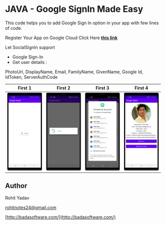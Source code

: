 # JAVA - Google SignIn Made Easy

This code helps you to add Google Sign In option in your app with few lines of code.

Register Your App on Google Cloud Click Here [**this link**](https://developers.google.com/identity/sign-in/android/sign-in)

Let SocialSignIn support

- Google Sign-In
- Get user details :

PhotoUrl, DisplayName,  Email, FamilyName, GivenName, Google Id, IdToken, ServerAuthCode

|    First 1   |     First 2     |     First 3     |    First 4      |
|--------------|-----------------|-----------------|-----------------|
| <img src="art/1.png" width="250"> | <img src="art/2.png" width="250"> | <img src="art/3.png" width="250"> | <img src="art/4.png" width="250"> |

## Author ##

Rohit Yadav

[rohitnotes24@gmail.com](mailto:rohitnotes24@gmail.com)

[http://badasoftware.com/](http://badasoftware.com/)
